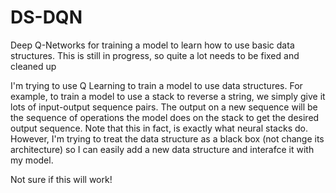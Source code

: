 # DS-DQN

Deep Q-Networks for training a model to learn how to use basic data structures.
This is still in progress, so quite a lot needs to be fixed and cleaned up

I'm trying to use Q Learning to train a model to use data structures. For example, to train a model to use a stack to reverse a string, we simply give it lots of input-output sequence pairs. The output on a new sequence will be the sequence of operations the model does on the stack to get the desired output sequence.
Note that this in fact, is exactly what neural stacks do. However, I'm trying to treat the data structure as a black box (not change its architecture) so I can easily add a new data structure and interafce it with my model.

Not sure if this will work!
